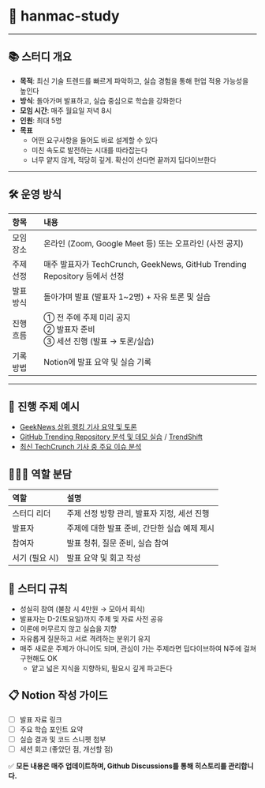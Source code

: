 # 🚀 hanmac-study

---

## 📚 스터디 개요

- **목적**: 최신 기술 트렌드를 빠르게 파악하고, 실습 경험을 통해 현업 적용 가능성을 높인다
- **방식**: 돌아가며 발표하고, 실습 중심으로 학습을 강화한다
- **모임 시간**: 매주 월요일 저녁 8시
- **인원**: 최대 5명
- **목표**
  - 어떤 요구사항을 들어도 바로 설계할 수 있다
  - 미친 속도로 발전하는 시대를 따라잡는다
  - 너무 얕지 않게, 적당히 깊게. 확신이 선다면 끝까지 딥다이브한다

---

## 🛠️ 운영 방식

| 항목 | 내용 |
|:---|:---|
| 모임 장소 | 온라인 (Zoom, Google Meet 등) 또는 오프라인 (사전 공지) |
| 주제 선정 | 매주 발표자가 TechCrunch, GeekNews, GitHub Trending Repository 등에서 선정 |
| 발표 방식 | 돌아가며 발표 (발표자 1~2명) + 자유 토론 및 실습 |
| 진행 흐름 | ① 전 주에 주제 미리 공지<br>② 발표자 준비<br>③ 세션 진행 (발표 → 토론/실습) |
| 기록 방법 | Notion에 발표 요약 및 실습 기록 |

---

## 🎯 진행 주제 예시

- [GeekNews 상위 랭킹 기사 요약 및 토론](https://news.hada.io/)
- [GitHub Trending Repository 분석 및 데모 실습](https://github.com/trending?spoken_language_code=) / [TrendShift](https://trendshift.io/)
- [최신 TechCrunch 기사 중 주요 이슈 분석](https://techcrunch.com/)

## 🧑‍🤝‍🧑 역할 분담
| 역할 | 설명 |
|:---|:---|
| 스터디 리더 | 주제 선정 방향 관리, 발표자 지정, 세션 진행 |
| 발표자 | 주제에 대한 발표 준비, 간단한 실습 예제 제시 |
| 참여자 | 발표 청취, 질문 준비, 실습 참여 |
| 서기 (필요 시) | 발표 요약 및 회고 작성 |


## 📏 스터디 규칙

- 성실히 참여 (불참 시 4만원 → 모아서 회식)
- 발표자는 D-2(토요일)까지 주제 및 자료 사전 공유
- 이론에 머무르지 않고 실습을 지향
- 자유롭게 질문하고 서로 격려하는 분위기 유지
- 매주 새로운 주제가 아니어도 되며, 관심이 가는 주제라면 딥다이브하여 N주에 걸쳐 구현해도 OK
  - 얕고 넓은 지식을 지향하되, 필요시 깊게 파고든다

## 📋 Notion 작성 가이드

- [ ] 발표 자료 링크
- [ ] 주요 학습 포인트 요약
- [ ] 실습 결과 및 코드 스니펫 첨부
- [ ] 세션 회고 (좋았던 점, 개선할 점)

✅ **모든 내용은 매주 업데이트하며, Github Discussions를 통해 히스토리를 관리합니다.**
